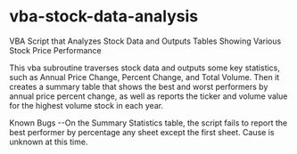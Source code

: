 # vba-stock-data-analysis
VBA Script that Analyzes Stock Data and Outputs Tables Showing Various Stock Price Performance


This vba subroutine traverses stock data and outputs some key statistics, such as Annual Price Change, Percent Change, and Total Volume.  Then it creates a summary table that shows the best and worst performers by annual price percent change, as well as reports the ticker and volume value for the highest volume stock in each year.

Known Bugs
--On the Summary Statistics table, the script fails to report the best performer by percentage any sheet except the first sheet.  Cause is unknown at this time.
